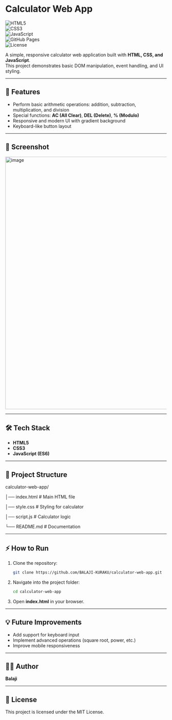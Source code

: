 # Calculator Web App

![HTML5](https://img.shields.io/badge/HTML5-E34F26?style=for-the-badge&logo=html5&logoColor=white)  
![CSS3](https://img.shields.io/badge/CSS3-1572B6?style=for-the-badge&logo=css3&logoColor=white)  
![JavaScript](https://img.shields.io/badge/JavaScript-F7DF1E?style=for-the-badge&logo=javascript&logoColor=black)  
![GitHub Pages](https://img.shields.io/badge/Deployed-GitHub%20Pages-blue?style=for-the-badge&logo=github)  
![License](https://img.shields.io/badge/License-MIT-green?style=for-the-badge) 

A simple, responsive calculator web application built with **HTML, CSS, and JavaScript**.  
This project demonstrates basic DOM manipulation, event handling, and UI styling.

---

## 🚀 Features
- Perform basic arithmetic operations: addition, subtraction, multiplication, and division
- Special functions: **AC (All Clear)**, **DEL (Delete)**, **% (Modulo)**
- Responsive and modern UI with gradient background
- Keyboard-like button layout

---

## 📸 Screenshot
<img width="579" height="789" alt="image" src="https://github.com/user-attachments/assets/1ff9775f-8bb7-4589-b9cb-3c636e97bd36" />


---

## 🛠️ Tech Stack
- **HTML5**
- **CSS3**
- **JavaScript (ES6)**

---

## 📂 Project Structure

calculator-web-app/

│── index.html # Main HTML file

│── style.css # Styling for calculator

│── script.js # Calculator logic

└── README.md # Documentation

---


## ⚡ How to Run
1. Clone the repository:
   ```bash
   git clone https://github.com/BALAJI-KURAKU/calculator-web-app.git

2. Navigate into the project folder:
   ```bash
   cd calculator-web-app

3. Open **index.html** in your browser.
   
---

## 💡 Future Improvements
- Add support for keyboard input
- Implement advanced operations (square root, power, etc.)
- Improve mobile responsiveness

---

## 👨‍💻 Author
**Balaji**

---

## 📜 License

This project is licensed under the MIT License.
